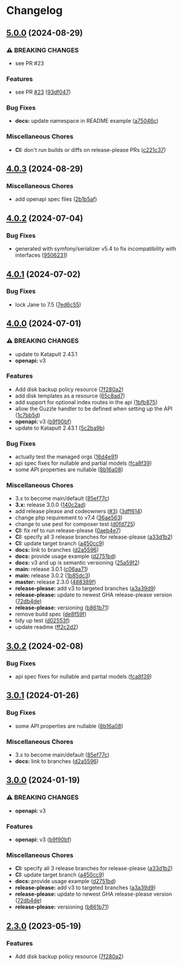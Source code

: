 # Changelog

## [5.0.0](https://github.com/krystal/katapult-php/compare/v4.0.3...v5.0.0) (2024-08-29)


### ⚠ BREAKING CHANGES

* see PR #23

### Features

* see PR [#23](https://github.com/krystal/katapult-php/issues/23) ([93df047](https://github.com/krystal/katapult-php/commit/93df0474166df0f4bb811cf55d75c525ff8abb49))


### Bug Fixes

* **docs:** update namespace in README example ([a75046c](https://github.com/krystal/katapult-php/commit/a75046c426a9b6eb833ee9e97aebf9c88d08d065))


### Miscellaneous Chores

* **CI:** don't run builds or diffs on release-please PRs ([c221c37](https://github.com/krystal/katapult-php/commit/c221c379f0c9b8ef260d352df7873ffa7211aa7e))

## [4.0.3](https://github.com/krystal/katapult-php/compare/v4.0.2...v4.0.3) (2024-08-29)


### Miscellaneous Chores

* add openapi spec files ([2b1b5af](https://github.com/krystal/katapult-php/commit/2b1b5afb7e392e295fc10553549602f1d8471560))

## [4.0.2](https://github.com/krystal/katapult-php/compare/v4.0.1...v4.0.2) (2024-07-04)


### Bug Fixes

* generated with symfony/serializer v5.4 to fix incompatibility with interfaces ([9506231](https://github.com/krystal/katapult-php/commit/950623117efc01c229479570f8e05247319096d7))

## [4.0.1](https://github.com/krystal/katapult-php/compare/v4.0.0...v4.0.1) (2024-07-02)


### Bug Fixes

* lock Jane to 7.5 ([7ed6c55](https://github.com/krystal/katapult-php/commit/7ed6c555280bb26a47735aa4aff11b3e0a462753))

## [4.0.0](https://github.com/krystal/katapult-php/compare/v3.0.2...v4.0.0) (2024-07-01)


### ⚠ BREAKING CHANGES

* update to Katapult 2.43.1
* **openapi:** v3

### Features

* Add disk backup policy resource ([7f280a2](https://github.com/krystal/katapult-php/commit/7f280a279fb29410eb629b40fabda527e642d5f6))
* add disk templates as a resource ([65c8ad7](https://github.com/krystal/katapult-php/commit/65c8ad7f44de09724a1085e5defcafee5cd24c43))
* add support for optional index routes in the api ([1bfb875](https://github.com/krystal/katapult-php/commit/1bfb875317244b621edfb5f02bcd4e80360a7318))
* allow the Guzzle handler to be defined when setting up the API ([1c7bb5d](https://github.com/krystal/katapult-php/commit/1c7bb5d4ad11e44726b817c5fc2beb1e91e8e0b7))
* **openapi:** v3 ([b9f90bf](https://github.com/krystal/katapult-php/commit/b9f90bf697ae941b8dc9f756ce8ff2a8b39c5ada))
* update to Katapult 2.43.1 ([5c2ba9b](https://github.com/krystal/katapult-php/commit/5c2ba9b9cddd29e745a2210bfaba82e9af771f1a))


### Bug Fixes

* actually test the managed orgs ([16d4e91](https://github.com/krystal/katapult-php/commit/16d4e91c1d3066c6827f91f155648a8afb6903b3))
* api spec fixes for nullable and partial models ([fca8f39](https://github.com/krystal/katapult-php/commit/fca8f391312ee3aa34d0771aa00fc9911453569b))
* some API properties are nullable ([8b16a08](https://github.com/krystal/katapult-php/commit/8b16a08de4556df2130c4993f9b71fc0245061e8))


### Miscellaneous Chores

* 3.x to become main/default ([85ef77c](https://github.com/krystal/katapult-php/commit/85ef77c7691440ee72286ca46a29a1b1a5852a35))
* **3.x:** release 3.0.0 ([140c2ad](https://github.com/krystal/katapult-php/commit/140c2add81d2632a36556028e34b181ac0646e0b))
* add release please and codeowners ([#3](https://github.com/krystal/katapult-php/issues/3)) ([3dff614](https://github.com/krystal/katapult-php/commit/3dff614c38f5ba4d7e21b0ad73f7dea468f8c831))
* change php requirement to v7.4 ([36ae563](https://github.com/krystal/katapult-php/commit/36ae56376b4cb34c4c4c6de5c4635a811ee297d0))
* change to use pest for composer test ([d0fd725](https://github.com/krystal/katapult-php/commit/d0fd7258b77387b60347a2e7c02748321f805cb3))
* **CI:** fix ref to run release-please ([0aeb4e7](https://github.com/krystal/katapult-php/commit/0aeb4e78235dcf6e1020cea88995adeb8429ce5f))
* **CI:** specify all 3 release branches for release-please ([a33d1b2](https://github.com/krystal/katapult-php/commit/a33d1b27ccdc4e1f61692a28298c07710751ebf4))
* **CI:** update target branch ([a450cc9](https://github.com/krystal/katapult-php/commit/a450cc9596c99393d1249a2f5d3ccca372afdc71))
* **docs:** link to branches ([d2a5596](https://github.com/krystal/katapult-php/commit/d2a55968f0d34d9f816ab5fab80f54bb7ff20cf1))
* **docs:** provide usage example ([d2751bd](https://github.com/krystal/katapult-php/commit/d2751bd377000e1a1289d555fb0932083707d7b6))
* **docs:** v3 and up is semantic versioning ([25a59f2](https://github.com/krystal/katapult-php/commit/25a59f2d9009941d9833388e98134d8f2181e2b0))
* **main:** release 3.0.1 ([c06aa71](https://github.com/krystal/katapult-php/commit/c06aa711aad4642db7ca4b6c20a11689df5abba0))
* **main:** release 3.0.2 ([1b85dc3](https://github.com/krystal/katapult-php/commit/1b85dc3afd0ab9275cc96954e7b8faa3438e4966))
* **master:** release 2.3.0 ([488389f](https://github.com/krystal/katapult-php/commit/488389f107554655489b3938b7d3dd7cb68a3719))
* **release-please:** add v3 to targeted branches ([a3a39d9](https://github.com/krystal/katapult-php/commit/a3a39d9552dce302b1dc0c55ac06969e666ede26))
* **release-please:** update to newest GHA release-please version ([72db4de](https://github.com/krystal/katapult-php/commit/72db4de16985319433b43f81a9fda837e75e73d5))
* **release-please:** versioning ([b861b71](https://github.com/krystal/katapult-php/commit/b861b7186425c83f881cdfb59f067a4549590e12))
* remove build spec ([de8f59f](https://github.com/krystal/katapult-php/commit/de8f59f9544e1f65b6cfe874f25c33e4bc639b62))
* tidy up test ([d02553f](https://github.com/krystal/katapult-php/commit/d02553fb056d63bc918a97dbdd220116df060684))
* update readme ([ff2c2d2](https://github.com/krystal/katapult-php/commit/ff2c2d20de34a13a065d48317527282c90373abe))

## [3.0.2](https://github.com/krystal/katapult-php/compare/v3.0.1...v3.0.2) (2024-02-08)


### Bug Fixes

* api spec fixes for nullable and partial models ([fca8f39](https://github.com/krystal/katapult-php/commit/fca8f391312ee3aa34d0771aa00fc9911453569b))

## [3.0.1](https://github.com/krystal/katapult-php/compare/v3.0.0...v3.0.1) (2024-01-26)


### Bug Fixes

* some API properties are nullable ([8b16a08](https://github.com/krystal/katapult-php/commit/8b16a08de4556df2130c4993f9b71fc0245061e8))


### Miscellaneous Chores

* 3.x to become main/default ([85ef77c](https://github.com/krystal/katapult-php/commit/85ef77c7691440ee72286ca46a29a1b1a5852a35))
* **docs:** link to branches ([d2a5596](https://github.com/krystal/katapult-php/commit/d2a55968f0d34d9f816ab5fab80f54bb7ff20cf1))

## [3.0.0](https://github.com/krystal/katapult-php/compare/v2.3.0...v3.0.0) (2024-01-19)


### ⚠ BREAKING CHANGES

* **openapi:** v3

### Features

* **openapi:** v3 ([b9f90bf](https://github.com/krystal/katapult-php/commit/b9f90bf697ae941b8dc9f756ce8ff2a8b39c5ada))


### Miscellaneous Chores

* **CI:** specify all 3 release branches for release-please ([a33d1b2](https://github.com/krystal/katapult-php/commit/a33d1b27ccdc4e1f61692a28298c07710751ebf4))
* **CI:** update target branch ([a450cc9](https://github.com/krystal/katapult-php/commit/a450cc9596c99393d1249a2f5d3ccca372afdc71))
* **docs:** provide usage example ([d2751bd](https://github.com/krystal/katapult-php/commit/d2751bd377000e1a1289d555fb0932083707d7b6))
* **release-please:** add v3 to targeted branches ([a3a39d9](https://github.com/krystal/katapult-php/commit/a3a39d9552dce302b1dc0c55ac06969e666ede26))
* **release-please:** update to newest GHA release-please version ([72db4de](https://github.com/krystal/katapult-php/commit/72db4de16985319433b43f81a9fda837e75e73d5))
* **release-please:** versioning ([b861b71](https://github.com/krystal/katapult-php/commit/b861b7186425c83f881cdfb59f067a4549590e12))

## [2.3.0](https://github.com/krystal/katapult-php/compare/v2.2.0...v2.3.0) (2023-05-19)


### Features

* Add disk backup policy resource ([7f280a2](https://github.com/krystal/katapult-php/commit/7f280a279fb29410eb629b40fabda527e642d5f6))
